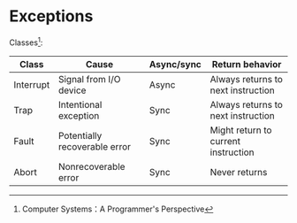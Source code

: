 # Exceptions
Classes[^csapp]:

Class | Cause | Async/sync | Return behavior
--- | --- | --- | ---
Interrupt | Signal from I/O device | Async | Always returns to next instruction
Trap | Intentional exception | Sync | Always returns to next instruction
Fault | Potentially recoverable error | Sync | Might return to current instruction
Abort | Nonrecoverable error | Sync | Never returns

[^csapp]: Computer Systems：A Programmer's Perspective